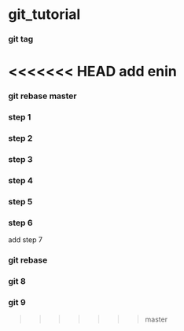 # git_tutorial

### git tag
<<<<<<< HEAD
add enin
=======
### git rebase master
### step 1
### step 2
### step 3
### step 4
### step 5
### step 6

add step 7
### git rebase
### git 8
### git 9
>>>>>>> master
